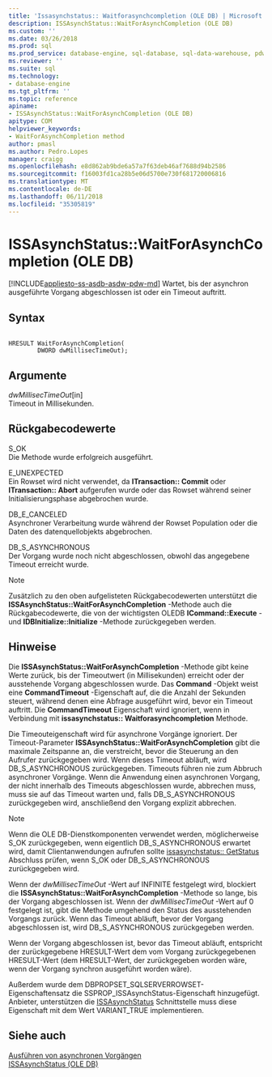 ```yaml
---
title: 'Issasynchstatus:: Waitforasynchcompletion (OLE DB) | Microsoft Docs'
description: ISSAsynchStatus::WaitForAsynchCompletion (OLE DB)
ms.custom: ''
ms.date: 03/26/2018
ms.prod: sql
ms.prod_service: database-engine, sql-database, sql-data-warehouse, pdw
ms.reviewer: ''
ms.suite: sql
ms.technology:
- database-engine
ms.tgt_pltfrm: ''
ms.topic: reference
apiname:
- ISSAsynchStatus::WaitForAsynchCompletion (OLE DB)
apitype: COM
helpviewer_keywords:
- WaitForAsynchCompletion method
author: pmasl
ms.author: Pedro.Lopes
manager: craigg
ms.openlocfilehash: e8d862ab9bde6a57a7f63deb46af7688d94b2586
ms.sourcegitcommit: f16003fd1ca28b5e06d5700e730f681720006816
ms.translationtype: MT
ms.contentlocale: de-DE
ms.lasthandoff: 06/11/2018
ms.locfileid: "35305819"
---
```

# <a name="issasynchstatuswaitforasynchcompletion-ole-db"></a>ISSAsynchStatus::WaitForAsynchCompletion (OLE DB)
[!INCLUDE[appliesto-ss-asdb-asdw-pdw-md](../../../includes/appliesto-ss-asdb-asdw-pdw-md.md)]
  Wartet, bis der asynchron ausgeführte Vorgang abgeschlossen ist oder ein Timeout auftritt.  
  
## <a name="syntax"></a>Syntax  
  
```  
  
HRESULT WaitForAsynchCompletion(   
        DWORD dwMillisecTimeOut);  
```  
  
## <a name="arguments"></a>Argumente  
 *dwMillisecTimeOut*[in]  
 Timeout in Millisekunden.  
  
## <a name="return-code-values"></a>Rückgabecodewerte  
 S_OK  
 Die Methode wurde erfolgreich ausgeführt.  
  
 E_UNEXPECTED  
 Ein Rowset wird nicht verwendet, da **ITransaction:: Commit** oder **ITransaction:: Abort** aufgerufen wurde oder das Rowset während seiner Initialisierungsphase abgebrochen wurde.  
  
 DB_E_CANCELED  
 Asynchroner Verarbeitung wurde während der Rowset Population oder die Daten des datenquellobjekts abgebrochen.  
  
 DB_S_ASYNCHRONOUS  
 Der Vorgang wurde noch nicht abgeschlossen, obwohl das angegebene Timeout erreicht wurde.  
  
> [!NOTE]  
>  Zusätzlich zu den oben aufgelisteten Rückgabecodewerten unterstützt die **ISSAsynchStatus::WaitForAsynchCompletion** -Methode auch die Rückgabecodewerte, die von der wichtigsten OLEDB **ICommand::Execute** - und **IDBInitialize::Initialize** -Methode zurückgegeben werden.  
  
## <a name="remarks"></a>Hinweise  
 Die **ISSAsynchStatus::WaitForAsynchCompletion** -Methode gibt keine Werte zurück, bis der Timeoutwert (in Millisekunden) erreicht oder der ausstehende Vorgang abgeschlossen wurde. Das **Command** -Objekt weist eine **CommandTimeout** -Eigenschaft auf, die die Anzahl der Sekunden steuert, während denen eine Abfrage ausgeführt wird, bevor ein Timeout auftritt. Die **CommandTimeout** Eigenschaft wird ignoriert, wenn in Verbindung mit **issasynchstatus:: Waitforasynchcompletion** Methode.  
  
 Die Timeouteigenschaft wird für asynchrone Vorgänge ignoriert. Der Timeout-Parameter **ISSAsynchStatus::WaitForAsynchCompletion** gibt die maximale Zeitspanne an, die verstreicht, bevor die Steuerung an den Aufrufer zurückgegeben wird. Wenn dieses Timeout abläuft, wird DB_S_ASYNCHRONOUS zurückgegeben. Timeouts führen nie zum Abbruch asynchroner Vorgänge. Wenn die Anwendung einen asynchronen Vorgang, der nicht innerhalb des Timeouts abgeschlossen wurde, abbrechen muss, muss sie auf das Timeout warten und, falls DB_S_ASYNCHRONOUS zurückgegeben wird, anschließend den Vorgang explizit abbrechen.  
  
> [!NOTE]  
>  Wenn die OLE DB-Dienstkomponenten verwendet werden, möglicherweise S_OK zurückgegeben, wenn eigentlich DB_S_ASYNCHRONOUS erwartet wird, damit Clientanwendungen aufrufen sollte [issasynchstatus:: GetStatus](../../oledb/ole-db-interfaces/issasynchstatus-getstatus-ole-db.md) Abschluss prüfen, wenn S_OK oder DB_S_ASYNCHRONOUS zurückgegeben wird.  
  
 Wenn der *dwMillisecTimeOut* -Wert auf INFINITE festgelegt wird, blockiert die **ISSAsynchStatus::WaitForAsynchCompletion** -Methode so lange, bis der Vorgang abgeschlossen ist. Wenn der *dwMillisecTimeOut* -Wert auf 0 festgelegt ist, gibt die Methode umgehend den Status des ausstehenden Vorgangs zurück. Wenn das Timeout abläuft, bevor der Vorgang abgeschlossen ist, wird DB_S_ASYNCHRONOUS zurückgegeben werden.  
  
 Wenn der Vorgang abgeschlossen ist, bevor das Timeout abläuft, entspricht der zurückgegebene HRESULT-Wert dem vom Vorgang zurückgegebenen HRESULT-Wert (dem HRESULT-Wert, der zurückgegeben worden wäre, wenn der Vorgang synchron ausgeführt worden wäre).  
  
 Außerdem wurde dem DBPROPSET_SQLSERVERROWSET-Eigenschaftensatz die SSPROP_ISSAsynchStatus-Eigenschaft hinzugefügt. Anbieter, unterstützen die [ISSAsynchStatus](../../oledb/ole-db-interfaces/issasynchstatus-ole-db.md) Schnittstelle muss diese Eigenschaft mit dem Wert VARIANT_TRUE implementieren.  
  
## <a name="see-also"></a>Siehe auch  
 [Ausführen von asynchronen Vorgängen](../../oledb/features/performing-asynchronous-operations.md)   
 [ISSAsynchStatus &#40;OLE DB&#41;](../../oledb/ole-db-interfaces/issasynchstatus-ole-db.md)  
  
  
